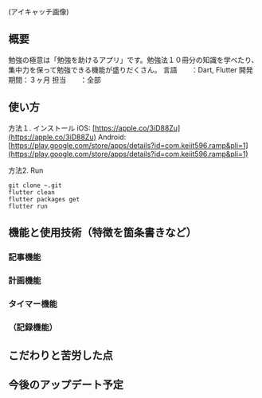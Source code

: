 (アイキャッチ画像)
## 概要
勉強の極意は「勉強を助けるアプリ」です。勉強法１０冊分の知識を学べたり、集中力を保って勉強できる機能が盛りだくさん。
言語　　：Dart, Flutter
開発期間：３ヶ月
担当　　：全部

## 使い方
方法１. インストール
iOS: [https://apple.co/3iD88Zu](https://apple.co/3iD88Zu)
Android: [https://play.google.com/store/apps/details?id=com.keiit596.ramp&pli=1](https://play.google.com/store/apps/details?id=com.keiit596.ramp&pli=1)

方法2. Run
```
git clone ~.git
flutter clean
flutter packages get
flutter run
```

## 機能と使用技術（特徴を箇条書きなど）
### 記事機能

### 計画機能
### タイマー機能
### （記録機能）

## こだわりと苦労した点

## 今後のアップデート予定
